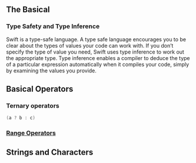 
## The Basical

### Type Safety and Type Inference

Swift is a type-safe language. A type safe language encourages you to be clear about the types of values your code can work with.
If you don’t specify the type of value you need, Swift uses type inference to work out the appropriate type. Type inference enables a compiler to deduce the type of a particular expression automatically when it compiles your code, simply by examining the values you provide.

## Basical Operators 

### Ternary operators

```swift
(a ? b : c)
```
### [Range Operators](https://docs.swift.org/swift-book/documentation/the-swift-programming-language/basicoperators#Range-Operators)

## Strings and Characters


